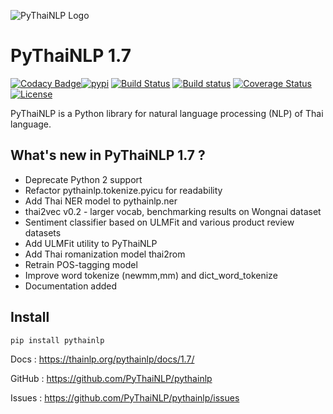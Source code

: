 ![PyThaiNLP Logo](https://avatars0.githubusercontent.com/u/32934255?s=200&v=4)

# PyThaiNLP 1.7

[![Codacy Badge](https://api.codacy.com/project/badge/Grade/cb946260c87a4cc5905ca608704406f7)](https://www.codacy.com/app/pythainlp/pythainlp_2?utm_source=github.com&amp;utm_medium=referral&amp;utm_content=PyThaiNLP/pythainlp&amp;utm_campaign=Badge_Grade)[![pypi](https://img.shields.io/pypi/v/pythainlp.svg)](https://pypi.python.org/pypi/pythainlp)
[![Build Status](https://travis-ci.org/PyThaiNLP/pythainlp.svg?branch=develop)](https://travis-ci.org/PyThaiNLP/pythainlp)
[![Build status](https://ci.appveyor.com/api/projects/status/9g3mfcwchi8em40x?svg=true)](https://ci.appveyor.com/project/wannaphongcom/pythainlp-9y1ch)
[![Coverage Status](https://coveralls.io/repos/github/PyThaiNLP/pythainlp/badge.svg?branch=dev)](https://coveralls.io/github/PyThaiNLP/pythainlp?branch=dev)
[![License](https://img.shields.io/badge/License-Apache%202.0-blue.svg)](https://opensource.org/licenses/Apache-2.0)



PyThaiNLP is a Python library for natural language processing (NLP) of Thai language.

## What's new in PyThaiNLP 1.7 ?

- Deprecate Python 2 support
- Refactor pythainlp.tokenize.pyicu for readability
- Add Thai NER model to pythainlp.ner
- thai2vec v0.2 - larger vocab, benchmarking results on Wongnai dataset
- Sentiment classifier based on ULMFit and various product review datasets
- Add ULMFit utility to PyThaiNLP
- Add Thai romanization model thai2rom
- Retrain POS-tagging model
- Improve word tokenize (newmm,mm) and dict_word_tokenize
- Documentation added

## Install

```
pip install pythainlp
```



Docs : https://thainlp.org/pythainlp/docs/1.7/ 

GitHub : https://github.com/PyThaiNLP/pythainlp

Issues : https://github.com/PyThaiNLP/pythainlp/issues

